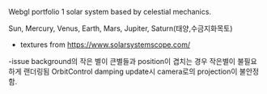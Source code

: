 Webgl portfolio 1
solar system based by celestial mechanics.

Sun, Mercury, Venus, Earth, Mars, Jupiter, Saturn(태양,수금지화목토)

- textures from https://www.solarsystemscope.com/

-issue
background의 작은 별이 큰별들과 position이 겹치는 경우 작은별이 불필요하게 랜더링됨
OrbitControl damping update시 camera로의 projection이 불안정함.
